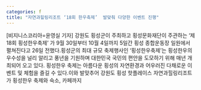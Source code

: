 ```yaml
---
categories: f
title: "자연과힐링리조트 ‘18회 한우축제’  발맞춰 다양한 이벤트 진행"
---
```

[비지니스코리아=윤영실 기자] 강원도 횡성군이 주최하고 횡성문화재단이 주관하는 ‘제18회 횡성한우축제’ 가 9월 30일부터 10월 4일까지 5일간 횡성 종합운동장 일원에서 펼쳐진다고 26일 전했다.횡성군의 최대 규모 축제행사인 ‘횡성한우축제’는 횡성한우의 우수성을 널리 알리고 풍년을 기원하며 대한민국 국민의 편안을 도모하기 위해 매년 개최되어 오고 있다. 횡성한우 축제는 아름다운 횡성의 자연환경과 어우러진 다채로운 이벤트 및 체험을 즐길 수 있다.이와 발맞추어 강원도 횡성 핫플레이스 자연과힐링리조트가 횡성한우 축제와 숙소, 카페까지